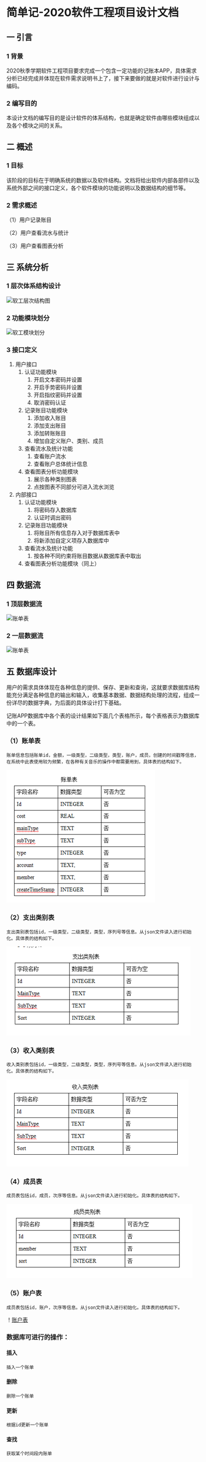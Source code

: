 # 简单记-2020软件工程项目设计文档

## 一 引言

### 1 背景

2020秋季学期软件工程项目要求完成一个包含一定功能的记账本APP，具体需求分析已经完成并体现在软件需求说明书上了，接下来要做的就是对软件进行设计与编码。

### 2 编写目的

本设计文档的编写目的是设计软件的体系结构，也就是确定软件由哪些模块组成以及各个模块之间的关系。

## 二 概述

### 1 目标

该阶段的目标在于明确系统的数据以及软件结构。文档将给出软件内部各部件以及系统外部之间的接口定义，各个软件模块的功能说明以及数据结构的细节等。

### 2 需求概述

（1）用户记录账目

（2）用户查看流水与统计

（3）用户查看图表分析

## 三 系统分析

### 1 层次体系结构设计

![软工层次结构图](https://github.com/LRCong/easyrecord/blob/master/photos/软工层次结构图.png)

### 2 功能模块划分

![软工模块划分](https://github.com/LRCong/easyrecord/blob/master/photos/软工模块划分.png)

### 3 接口定义

1. 用户接口
   1. 认证功能模块
      1. 开启文本密码并设置
      2. 开启手势密码并设置
      3. 开启指纹密码并设置
      4. 取消密码认证
   2. 记录账目功能模块
      1. 添加收入账目
      2. 添加支出账目
      3. 添加转账账目
      4. 增加自定义账户、类别、成员
   3. 查看流水及统计功能
      1. 查看账户流水
      2. 查看账户总体统计信息
   4. 查看图表分析功能模块
      1. 展示各种类别图表
      2. 点按图表不同部分可进入流水浏览
2. 内部接口
   1. 认证功能模块
      1. 将密码存入数据库
      2. 认证时调出密码
   2. 记录账目功能模块
      1. 将账目所有信息存入对于数据库表中
      2. 将新添加自定义项存入数据库中
   3. 查看流水及统计功能
      1. 按各种不同约束将账目数据从数据库表中取出
   4. 查看图表分析功能模块（同上）

## 四 数据流

### 1 顶层数据流

![账单表](https://github.com/LRCong/easyrecord/blob/master/photos/数据流图1-顶层数据流.jpg)

### 2 一层数据流

![账单表](https://github.com/LRCong/easyrecord/blob/master/photos/数据流图2-一层数据流.jpg)

## 五 数据库设计

用户的需求具体体现在各种信息的提供、保存、更新和查询，这就要求数据库结构能充分满足各种信息的输出和输入，收集基本数据、数据结构处理的流程，组成一份详尽的数据字典，为后面的具体设计打下基础。
    
记账APP数据库中各个表的设计结果如下面几个表格所示，每个表格表示为数据库中的一个表。

### （1）账单表
    账单信息包括账单id，金额，一级类型，二级类型，类型，账户，成员，创建的时间戳等信息，在系统中此表使用较为频繁，在各种有关音乐的操作中都需要用到，具体表的结构如下。
![账单表](https://github.com/180110712/easyrecord/blob/master/photos/账单表.PNG)
            
### （2）支出类别表
    支出类别表包括id，一级类型，二级类型，类型，序列号等信息。从json文件读入进行初始化。具体表的结构如下。
![支出类别表](https://github.com/180110712/easyrecord/blob/master/photos/支出类别表.png)       
### （3）收入类别表
    收入类别表包括id，一级类型，二级类型，类型，序列号等信息。从json文件读入进行初始化。具体表的结构如下。
![收入类别表](https://github.com/180110712/easyrecord/blob/master/photos/收入类别表.png)
### （4）成员表
    成员表包括id，成员，次序等信息。从json文件读入进行初始化。具体表的结构如下。
![成员表](https://github.com/180110712/easyrecord/blob/master/photos/成员类别表.png)
### （5）账户表
    成员表包括id，账户，次序等信息。从json文件读入进行初始化。具体表的结构如下。 
！[账户表](https://github.com/180110712/easyrecord/blob/master/photos/账户类别表.png)         
### 数据库可进行的操作：
#### 插入
    插入一个账单
#### 删除
    删除一个账单
#### 更新
    根据id更新一个账单
#### 查找
    获取某个时间段内账单 
  
   


